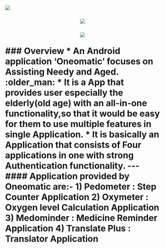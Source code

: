 
<h1 align="center>Oneomatic :calling: :phone:</h1> 
---
<p align="center">
<img src="https://camo.githubusercontent.com/0efa350ac0c60c8c8987d5cd2bc182a113d41bf592b0fe7da712f1db5ec22a86/68747470733a2f2f696d672e736869656c64732e696f2f62616467652f4275696c642d70617373696e672d677265656e3f7374796c653d666f722d7468652d6261646765">
</p>
<p align="center">
<img src="https://camo.githubusercontent.com/ab3ddd38c43e019f6818c64c83319320914ccd05437c9d617b5d9a2aa0541397/68747470733a2f2f696d672e736869656c64732e696f2f62616467652f4275696c742532307573696e672d416e64726f696425323053747564696f2d7265643f7374796c653d666f722d7468652d6261646765">
</p>
<p align="center">
<img src="https://camo.githubusercontent.com/8af22349029a17264d518292692d0d98ec4fee838d790fc96c4efa81b6157de6/68747470733a2f2f666f7274686562616467652e636f6d2f696d616765732f6261646765732f6d6164652d776974682d6a6176612e737667">
</p>
### Overview 
* An Android  application ‘Oneomatic’ focuses on Assisting Needy and Aged. :older_man:
* It is a App that provides user especially the elderly(old age) with an all-in-one functionality,so that it would be easy for them to use multiple features in single Application.
* It is basically an Application that consists of Four applications in one with strong Authentication functionality.
---
#### Application provided by Oneomatic are:-
1) Pedometer : Step Counter Application
2) Oxymeter : Oxygen level Calculation Application
3) Medominder : Medicine Reminder Application
4) Translate Plus : Translator Application




